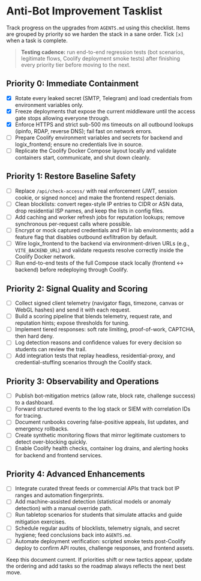 # Anti-Bot Improvement Tasklist

Track progress on the upgrades from `AGENTS.md` using this checklist. Items are grouped by priority so we harden the stack in a sane order. Tick `[x]` when a task is complete.

> **Testing cadence:** run end-to-end regression tests (bot scenarios, legitimate flows, Coolify deployment smoke tests) after finishing every priority tier before moving to the next.

## Priority 0: Immediate Containment
- [x] Rotate every leaked secret (SMTP, Telegram) and load credentials from environment variables only.
- [x] Freeze deployments that expose the current middleware until the access gate stops allowing everyone through.
- [x] Enforce HTTPS and strict sub-500 ms timeouts on all outbound lookups (ipinfo, RDAP, reverse DNS); fail fast on network errors.
- [ ] Prepare Coolify environment variables and secrets for backend and logix_frontend; ensure no credentials live in source.
- [ ] Replicate the Coolify Docker Compose layout locally and validate containers start, communicate, and shut down cleanly.

## Priority 1: Restore Baseline Safety
- [ ] Replace `/api/check-access/` with real enforcement (JWT, session cookie, or signed nonce) and make the frontend respect denials.
- [ ] Clean blocklists: convert regex-style IP entries to CIDR or ASN data, drop residential ISP names, and keep the lists in config files.
- [ ] Add caching and worker refresh jobs for reputation lookups; remove synchronous per-request calls where possible.
- [ ] Encrypt or mock captured credentials and PII in lab environments; add a feature flag that disables outbound exfiltration by default.
- [ ] Wire logix_frontend to the backend via environment-driven URLs (e.g., `VITE_BACKEND_URL`) and validate requests resolve correctly inside the Coolify Docker network.
- [ ] Run end-to-end tests of the full Compose stack locally (frontend <-> backend) before redeploying through Coolify.

## Priority 2: Signal Quality and Scoring
- [ ] Collect signed client telemetry (navigator flags, timezone, canvas or WebGL hashes) and send it with each request.
- [ ] Build a scoring pipeline that blends telemetry, request rate, and reputation hints; expose thresholds for tuning.
- [ ] Implement tiered responses: soft rate limiting, proof-of-work, CAPTCHA, then hard deny.
- [ ] Log detection reasons and confidence values for every decision so students can review the trail.
- [ ] Add integration tests that replay headless, residential-proxy, and credential-stuffing scenarios through the Coolify stack.

## Priority 3: Observability and Operations
- [ ] Publish bot-mitigation metrics (allow rate, block rate, challenge success) to a dashboard.
- [ ] Forward structured events to the log stack or SIEM with correlation IDs for tracing.
- [ ] Document runbooks covering false-positive appeals, list updates, and emergency rollbacks.
- [ ] Create synthetic monitoring flows that mirror legitimate customers to detect over-blocking quickly.
- [ ] Enable Coolify health checks, container log drains, and alerting hooks for backend and frontend services.

## Priority 4: Advanced Enhancements
- [ ] Integrate curated threat feeds or commercial APIs that track bot IP ranges and automation fingerprints.
- [ ] Add machine-assisted detection (statistical models or anomaly detection) with a manual override path.
- [ ] Run tabletop scenarios for students that simulate attacks and guide mitigation exercises.
- [ ] Schedule regular audits of blocklists, telemetry signals, and secret hygiene; feed conclusions back into `AGENTS.md`.
- [ ] Automate deployment verification: scripted smoke tests post-Coolify deploy to confirm API routes, challenge responses, and frontend assets.

Keep this document current. If priorities shift or new tactics appear, update the ordering and add tasks so the roadmap always reflects the next best move.


